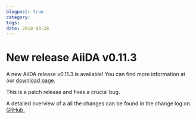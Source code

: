 ```yaml
---
blogpost: true
category:
tags:
date: 2018-03-28
---
```


# New release AiiDA v0.11.3

A new AiiDA release v0.11.3 is available! You can find more information at our [download page](http://www.aiida.net/download/).

This is a patch release and fixes a crucial bug.

A detailed overview of a all the changes can be found in the change log on [GitHub.](https://github.com/aiidateam/aiida_core/blob/v0.11.3/CHANGELOG.md)
